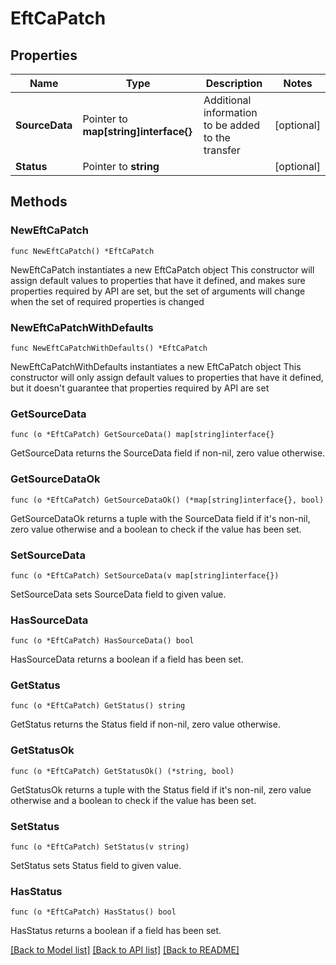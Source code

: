 # EftCaPatch

## Properties

Name | Type | Description | Notes
------------ | ------------- | ------------- | -------------
**SourceData** | Pointer to **map[string]interface{}** | Additional information to be added to the transfer | [optional] 
**Status** | Pointer to **string** |  | [optional] 

## Methods

### NewEftCaPatch

`func NewEftCaPatch() *EftCaPatch`

NewEftCaPatch instantiates a new EftCaPatch object
This constructor will assign default values to properties that have it defined,
and makes sure properties required by API are set, but the set of arguments
will change when the set of required properties is changed

### NewEftCaPatchWithDefaults

`func NewEftCaPatchWithDefaults() *EftCaPatch`

NewEftCaPatchWithDefaults instantiates a new EftCaPatch object
This constructor will only assign default values to properties that have it defined,
but it doesn't guarantee that properties required by API are set

### GetSourceData

`func (o *EftCaPatch) GetSourceData() map[string]interface{}`

GetSourceData returns the SourceData field if non-nil, zero value otherwise.

### GetSourceDataOk

`func (o *EftCaPatch) GetSourceDataOk() (*map[string]interface{}, bool)`

GetSourceDataOk returns a tuple with the SourceData field if it's non-nil, zero value otherwise
and a boolean to check if the value has been set.

### SetSourceData

`func (o *EftCaPatch) SetSourceData(v map[string]interface{})`

SetSourceData sets SourceData field to given value.

### HasSourceData

`func (o *EftCaPatch) HasSourceData() bool`

HasSourceData returns a boolean if a field has been set.

### GetStatus

`func (o *EftCaPatch) GetStatus() string`

GetStatus returns the Status field if non-nil, zero value otherwise.

### GetStatusOk

`func (o *EftCaPatch) GetStatusOk() (*string, bool)`

GetStatusOk returns a tuple with the Status field if it's non-nil, zero value otherwise
and a boolean to check if the value has been set.

### SetStatus

`func (o *EftCaPatch) SetStatus(v string)`

SetStatus sets Status field to given value.

### HasStatus

`func (o *EftCaPatch) HasStatus() bool`

HasStatus returns a boolean if a field has been set.


[[Back to Model list]](../README.md#documentation-for-models) [[Back to API list]](../README.md#documentation-for-api-endpoints) [[Back to README]](../README.md)


